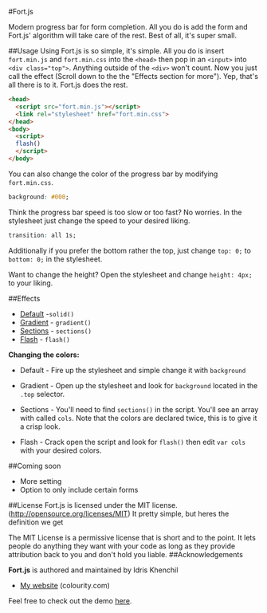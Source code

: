 #Fort.js

Modern progress bar for form completion.
All you do is add the form and Fort.js' algorithm will take care of the rest. Best of all, it's super small.

##Usage
Using Fort.js is so simple, it's simple. All you do is insert `fort.min.js` and  `fort.min.css` into the `<head>` then pop in an `<input>` into `<div class="top">`. Anything outside of the `<div>` won't count. Now you just call the effect (Scroll down to the the "Effects section for more"). Yep, that's all there is to it. Fort.js does the rest.
```html
<head>
  <script src="fort.min.js"></script>
  <link rel="stylesheet" href="fort.min.css">
</head>
<body>
  <script>
  flash()
  </script>
</body>
```

You can also change the color of the progress bar by modifying `fort.min.css`.
```css
background: #000;
```
Think the progress bar speed is too slow or too fast? No worries. In the stylesheet just change the speed to your desired liking.
```css
transition: all 1s;
```
Additionally if you prefer the bottom rather the top, just change `top: 0;` to `bottom: 0;` in the stylesheet.

Want to change the height? Open the stylesheet and change `height: 4px;` to your liking.


##Effects
 * [Default](http://colourity.github.io/) -`solid()`
 * [Gradient](http://colourity.github.io/gradient) - `gradient()`
 * [Sections](http://colourity.github.io/sections) - `sections()`
 * [Flash](http://colourity.github.io/flash) - `flash()`



**Changing the colors:**
* Default - Fire up the stylesheet and simple change it with `background`

* Gradient - Open up the stylesheet and look for `background` located in the `.top` selector.

* Sections - You'll need to find `sections()` in the script. You'll see an array with called `cols`. Note that the colors are declared twice, this is to give it a crisp look.

* Flash - Crack open the script and look for `flash()` then edit `var cols` with your desired colors.


##Coming soon
 * More setting
 * Option to only include certain forms

##License
Fort.js is licensed under the MIT license.(http://opensource.org/licenses/MIT)
It pretty simple, but heres the definition we get

The MIT License is a permissive license that is short and to the point. It lets people do anything they want with your code as long as they provide attribution back to you and don't hold you liable.
##Acknowledgements

**Fort.js** is authored and maintained by Idris Khenchil


 * [My website](http://colourity.com) (colourity.com)


Feel free to check out the demo [here](http://colourity.github.io/).
